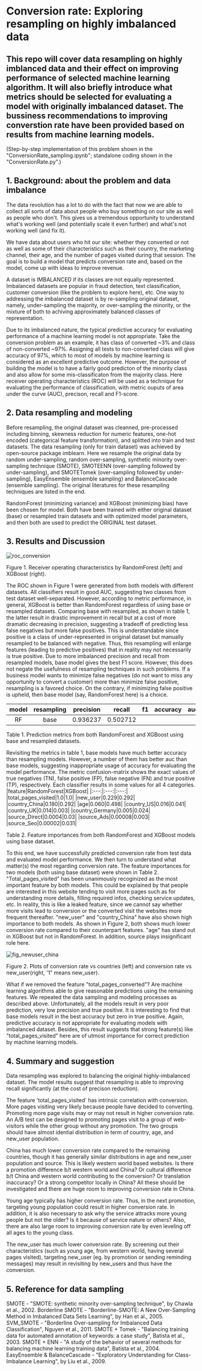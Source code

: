 # Conversion rate: Exploring resampling on highly imbalanced data
## This repo will cover data resampling on highly imblanced data and their effect on improving performance of selected machine learning algorithm. It will also briefly introduce what metrics should be selected for evaluating a model with originally imbalanced dataset. The bussiness recommendations to improving converstion rate have been provided based on results from machine learning models.

(Step-by-step implementation of this problem shown in the "ConversionRate_sampling.ipynb"; standalone coding shown in the "ConversionRate.py".)

## 1. Background: about the problem and data imbalance
  The data revolution has a lot to do with the fact that now we are able to collect all sorts of data about people who buy something on our site as well as people who don't. This gives us a tremendous opportunity to understand what's working well (and potentially scale it even further) and what's not working well (and fix it).
  
  We have data about users who hit our site: whether they converted or not as well as some of their characteristics such as their country, the marketing channel, their age, and the number of pages visited during that session. The goal is to build a model that predicts conversion rate and, based on the model, come up with ideas to improve revenue.
  
  A dataset is IMBALANCED if its classes are not equally represented. Imbalanced datasets are popular in fraud detection, text classification, customer conversion (like the problem to explore here), etc. One way to addressing the imbalanced dataset is by re-sampling original dataset, namely, under-sampling the majority, or over-sampling the minority, or the mixture of both to achiving approximately balanced classes of representation. 
  
  Due to its imbalanced nature, the typical predictive accuracy for evaluating performance of a machine learning model is not appropriate. Take the conversion problem as an example, it has class of converted ~3% and class of non-converted ~97%. Assigning all tests to non-converted class will give accuracy of 97%, which to most of models by machine learning is considered as an excellent predictive outcome. However, the purpose of building the model is to have a fairly good predicton of the minority class and also allow for some mis-classificaton from the majority class. Here receiver operating characteristics (ROC) will be used as a technique for evaluating the performance of classification, with metric ouputs of area under the curve (AUC), precison, recall and F1-score.

## 2. Data resampling and modeling
  Before resampling, the original dataset was cleanned, pre-processed including binning, skewness reduction for numeric features, one-hot encoded (categorical feature transformation), and splitted into train and test datasets. The data resampling (only for train dataset) was achieved by open-source package imblearn. Here we resample the original data by random under-sampling, random over-sampling, synthetic minority over-sampling technique (SMOTE), SMOTEENN (over-sampling followed by under-sampling), and SMOTETomek (over-sampling followed by under-sampling), EasyEnsemble (ensemble sampling) and BalanceCascade (ensemble sampling). The original literatures for these resampling techniques are listed in the end.

  RandomForest (minimizing variance) and XGBoost (minimizing bias) have been chosen for model. Both have been trained with either original dataset (base) or resampled train datasets and with optimized model parameters, and then both are used to predict the ORIGINAL test dataset. 

## 3. Results and Discussion

![roc_conversion](https://user-images.githubusercontent.com/34787111/45992613-b19b0780-c03f-11e8-80d8-04a1d45be8c4.png)

Figure 1. Receiver operating characteristics by RandomForest (left) and XGBoost (right).

  The ROC shown in Figure 1 were generated from both models with different datasets. All classifiers result in good AUC, suggesting two classes from test dataset well-separated. However, according to metric performance, in general, XGBoost is better than RandomForest regardless of using base or resampled datasets. Comparing base with resampled, as shown in table 1, the latter result in drastic improvement in recall but at a cost of more dramatic decreasing in precision, suggesting a tradeoff of predicting less false negatives but more false positives. This is understandable since positive is a class of under-represented in original dataset but manually resampled to be balanced with negative. Thus, this resampling will enlarge features (leading to predictive positives) that in reality may not necessarily is true positive. Due to more imbalanced precision and recall from resampled models, base model gives the best F1 score. However, this does not negate the usefulness of resampling techniques in such problems. If a business model wants to minimize false negatives (do not want to miss any opportunity to convert a customer) more than minimize false positive, resampling is a favored choice. On the contrary, if minimizing false positive is upheld, then base model (say, RandomForest here) is a choice.

|model|resampling|precision|recall|f1|accuracy|auc|confusion_matrix|
|:---:|:---:|:---:|:---:|:---:|:---:|:---:|:---:|
|RF|base|0.936237|0.502712|

Table 1. Prediction metrics from both RandomForest and XGBoost using base and resampled datasets.

  Revisiting the metrics in table 1, base models have much better accuracy than resampling models. However, a number of them has better auc than base models, suggesting inappropriate usage of accuracy for evaluating the model performance. The metric confusion-matrix shows the exact values of true negatives (TN), false positive (FP), false negative (FN) and true positive (TP), respectively. Each classifier results in some values for all 4 categories.
|feature|RandomForest|XGBoost|
|:---:|:---:|:---:|
|total_pages_visited|1.0|1.0|
|new_user|0.229|0.292|
|country_China|0.180|0.292|
|age|0.060|0.498|
|country_US|0.016|0.041|
|country_UK|0.014|0.003|
|country_Germany|0.005|0.024|
|source_Direct|0.0004|0.03|
|source_Ads|0.00008|0.003|
|source_Seo|0.00002|0.031|


   Table 2. Feature importances from both RandomForest and XGBoost models using base dataset.
  
  To this end, we have successfully predicted conversion rate from test data and evaluated model performance. We then turn to understand what matter(s) the most regarding conversion rate. The feature importances for two models (both using base dataset) were shown in Table 2. "Total_pages_visited" has been unanimously recoginized as the most important feature by both models. This could be explained by that people are interested in this website tending to visit more pages such as for understanding more details, filling required infos, checking service updates, etc. In reality, this is like a leaked feature, since we cannot say whether more visits lead to conversion or the converted visit the websites more frequent thereafter. "new_user" and "country_China" have also shown high importance to both models. As shown in Figure 2, both shows much lower conversion rate compared to their counterpart features. "age" has stand out in XGBoost but not in RandomForest. In addition, source plays insignificant role here.
  
  ![fig_newuser_china](https://user-images.githubusercontent.com/34787111/46118291-a6201b80-c1ba-11e8-984e-61231479cdfa.png)
  
  Figure 2. Plots of conversion rate vs countries (left) and conversion rate vs new_user(right, '1" means new_user).
    
  What if we removed the feature "total_pages_converted"? Are machine learning algorithms able to give reasonable predictions using the remaining features. We repeated the data sampling and modeling processes as described above. Unfortunately, all the models result in very poor prediction, very low precision and true positive. It is interesting to find that base models result in the best accuracy but zero in true positive. Again, predictive accuracy is not appropriate for evaluating models with imbalanced dataset. Besides, this result suggests that strong feature(s) like "total_pages_visited" here are of utmost importance for correct prediction by machine learning models.
  
## 4. Summary and suggestion

  Data resampling was explored to balancing the original highly-imbalanced dataset. The model results suggest that resampling is able to improving recall significantly (at the cost of precison reduction). 
  
  The feature 'total_pages_visited' has intrinsic correlation with conversion. More pages visiting very likely because people have decided to converting. Promoting more page visits may or may not result in higher conversion rate. An A/B test can be designed to promoting pages visit to a group of web-visitors while the other group without any promotion. The two groups should have almost idential distribution in term of country, age, and new_user population.

  China has much lower conversion rate compared to the remaining countries, though it has generally similar distributions in age and new_user population and source. This is likely western world based websites. Is there a promotion difference b/t western world and China? Or cultural difference b/t China and western world contributing to the conversion? Or translation inaccuracy? Or a strong competitor locally in China? All these should be investigated and there are huge room to improving conversion rate in China.
  
  Young age typically has higher conversion rate. Thus, in the next promotion, targeting young population could result in higher conversion rate. In addition, it is also necessary to ask why the service attracks more young people but not the older? Is it because of service nature or others? Also, there are also large room to improving conversion rate by even leveling off all ages to the young class.

  The new_user has much lower conversion rate. By screening out their characteristics (such as young age, from western world, having several pages visited), targeting new_user (eg. by promotion or sending reminding messages) may result in revisiting by new_users and thus have the conversion.

## 5. Reference for data sampling

SMOTE - "SMOTE: synthetic minority over-sampling technique", by Chawla et al., 2002.
Borderline SMOTE - "Borderline-SMOTE: A New Over-Sampling Method in Imbalanced Data Sets Learning", by Han et al., 2005.
SVM_SMOTE - "Borderline Over-sampling for Imbalanced Data Classification", Nguyen et al., 2011.
SMOTE + Tomek - "Balancing training data for automated annotation of keywords: a case study", Batista et al., 2003.
SMOTE + ENN - "A study of the behavior of several methods for balancing machine learning training data", Batista et al., 2004.
EasyEnsemble & BalanceCascade - "Exploratory Understanding for Class-Imbalance Learning", by Liu et al., 2009.

